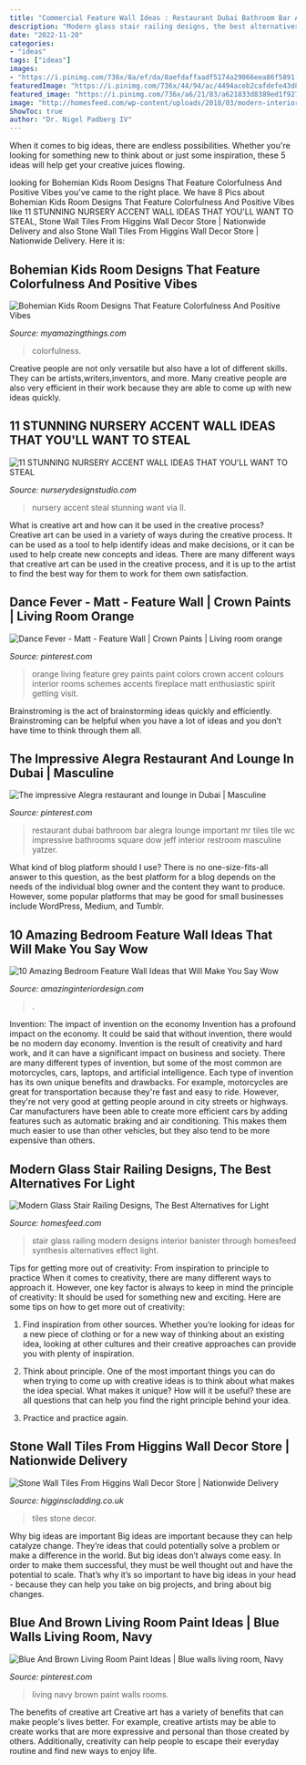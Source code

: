 ```yaml
---
title: "Commercial Feature Wall Ideas : Restaurant Dubai Bathroom Bar Alegra Lounge Important Mr Tiles Tile Wc Impressive Bathrooms Square Dow Jeff Interior Restroom Masculine Yatzer"
description: "Modern glass stair railing designs, the best alternatives for light"
date: "2022-11-20"
categories:
- "ideas"
tags: ["ideas"]
images:
- "https://i.pinimg.com/736x/8a/ef/da/8aefdaffaadf5174a29066eea86f5891--restaurant-bathroom-restaurant-ideas.jpg"
featuredImage: "https://i.pinimg.com/736x/44/94/ac/4494aceb2cafdefe43d82cdc70b455a7.jpg"
featured_image: "https://i.pinimg.com/736x/a6/21/83/a621833d8389ed1f927198bc296fd58f.jpg"
image: "http://homesfeed.com/wp-content/uploads/2018/03/modern-interior-stair-with-temper-glass-railing-and-wooden-banister-on-top.jpg"
ShowToc: true
author: "Dr. Nigel Padberg IV"
---
```



When it comes to big ideas, there are endless possibilities. Whether you're looking for something new to think about or just some inspiration, these 5 ideas will help get your creative juices flowing.

	

		
looking for Bohemian Kids Room Designs That Feature Colorfulness And Positive Vibes you've came to the right place. We have 8 Pics about Bohemian Kids Room Designs That Feature Colorfulness And Positive Vibes like 11 STUNNING NURSERY ACCENT WALL IDEAS THAT YOU&#039;LL WANT TO STEAL, Stone Wall Tiles From Higgins Wall Decor Store | Nationwide Delivery and also Stone Wall Tiles From Higgins Wall Decor Store | Nationwide Delivery. Here it is:
		
    
## Bohemian Kids Room Designs That Feature Colorfulness And Positive Vibes

<img loading=lazy src="https://myamazingthings.com/wp-content/uploads/2017/11/bohemian-kids-room-11-.jpg" onerror="this.onerror=null;this.src='https://tse1.mm.bing.net/th?id=OIP.Xw5Tit_hm-tsG90D81qTUgHaK2&amp;pid=15.1';" alt="Bohemian Kids Room Designs That Feature Colorfulness And Positive Vibes">

_Source: myamazingthings.com_

>colorfulness. 

	

Creative people are not only versatile but also have a lot of different skills. They can be artists,writers,inventors, and more. Many creative people are also very efficient in their work because they are able to come up with new ideas quickly.

    
## 11 STUNNING NURSERY ACCENT WALL IDEAS THAT YOU&#039;LL WANT TO STEAL

<img loading=lazy src="https://www.nurserydesignstudio.com/wp-content/uploads/2020/03/NURSERY-ACCENT-WALL-IDEAS-7.png" onerror="this.onerror=null;this.src='https://tse2.mm.bing.net/th?id=OIP.2g_jZARZX2IE9YSQj9tj0wHaLH&amp;pid=15.1';" alt="11 STUNNING NURSERY ACCENT WALL IDEAS THAT YOU&#039;LL WANT TO STEAL">

_Source: nurserydesignstudio.com_

>nursery accent steal stunning want via ll. 

	

What is creative art and how can it be used in the creative process?
Creative art can be used in a variety of ways during the creative process. It can be used as a tool to help identify ideas and make decisions, or it can be used to help create new concepts and ideas. There are many different ways that creative art can be used in the creative process, and it is up to the artist to find the best way for them to work for them own satisfaction.

    
## Dance Fever - Matt - Feature Wall | Crown Paints | Living Room Orange

<img loading=lazy src="https://i.pinimg.com/736x/44/94/ac/4494aceb2cafdefe43d82cdc70b455a7.jpg" onerror="this.onerror=null;this.src='https://tse4.mm.bing.net/th?id=OIP.AziPWsvvdbaPNJZ-2jzw_wHaJv&amp;pid=15.1';" alt="Dance Fever - Matt - Feature Wall | Crown Paints | Living room orange">

_Source: pinterest.com_

>orange living feature grey paints paint colors crown accent colours interior rooms schemes accents fireplace matt enthusiastic spirit getting visit. 

	

Brainstroming is the act of brainstorming ideas quickly and efficiently. Brainstroming can be helpful when you have a lot of ideas and you don’t have time to think through them all.

    
## The Impressive Alegra Restaurant And Lounge In Dubai | Masculine

<img loading=lazy src="https://i.pinimg.com/736x/8a/ef/da/8aefdaffaadf5174a29066eea86f5891--restaurant-bathroom-restaurant-ideas.jpg" onerror="this.onerror=null;this.src='https://tse2.mm.bing.net/th?id=OIP.3YCCfzNIdACxUA6UH7YAiQHaLH&amp;pid=15.1';" alt="The impressive Alegra restaurant and lounge in Dubai | Masculine">

_Source: pinterest.com_

>restaurant dubai bathroom bar alegra lounge important mr tiles tile wc impressive bathrooms square dow jeff interior restroom masculine yatzer. 

	

What kind of blog platform should I use?
There is no one-size-fits-all answer to this question, as the best platform for a blog depends on the needs of the individual blog owner and the content they want to produce. However, some popular platforms that may be good for small businesses include WordPress, Medium, and Tumblr.

    
## 10 Amazing Bedroom Feature Wall Ideas That Will Make You Say Wow

<img loading=lazy src="https://www.amazinginteriordesign.com/wp-content/uploads/2014/07/315.jpg" onerror="this.onerror=null;this.src='https://tse2.mm.bing.net/th?id=OIP.5AVxgfZgCCRDtf-tjNgKRgHaOD&amp;pid=15.1';" alt="10 Amazing Bedroom Feature Wall Ideas that Will Make You Say Wow">

_Source: amazinginteriordesign.com_

>. 

	

Invention: The impact of invention on the economy
Invention has a profound impact on the economy. It could be said that without invention, there would be no modern day economy. Invention is the result of creativity and hard work, and it can have a significant impact on business and society. There are many different types of invention, but some of the most common are motorcycles, cars, laptops, and artificial intelligence. Each type of invention has its own unique benefits and drawbacks. For example, motorcycles are great for transportation because they're fast and easy to ride. However, they're not very good at getting people around in city streets or highways. Car manufacturers have been able to create more efficient cars by adding features such as automatic braking and air conditioning. This makes them much easier to use than other vehicles, but they also tend to be more expensive than others.

    
## Modern Glass Stair Railing Designs, The Best Alternatives For Light

<img loading=lazy src="http://homesfeed.com/wp-content/uploads/2018/03/modern-interior-stair-with-temper-glass-railing-and-wooden-banister-on-top.jpg" onerror="this.onerror=null;this.src='https://tse2.mm.bing.net/th?id=OIP.GaKOdsQ5WfuZhYDAfJaHRAHaLH&amp;pid=15.1';" alt="Modern Glass Stair Railing Designs, The Best Alternatives for Light">

_Source: homesfeed.com_

>stair glass railing modern designs interior banister through homesfeed synthesis alternatives effect light. 

	

Tips for getting more out of creativity: From inspiration to principle to practice
When it comes to creativity, there are many different ways to approach it. However, one key factor is always to keep in mind the principle of creativity: It should be used for something new and exciting. Here are some tips on how to get more out of creativity:
1. Find inspiration from other sources. Whether you’re looking for ideas for a new piece of clothing or for a new way of thinking about an existing idea, looking at other cultures and their creative approaches can provide you with plenty of inspiration.

2. Think about principle. One of the most important things you can do when trying to come up with creative ideas is to think about what makes the idea special. What makes it unique? How will it be useful? these are all questions that can help you find the right principle behind your idea.

3. Practice and practice again.

    
## Stone Wall Tiles From Higgins Wall Decor Store | Nationwide Delivery

<img loading=lazy src="https://www.higginscladding.co.uk/wp-content/uploads/2020/02/Kopestone-Buff-Weathered-2.jpg" onerror="this.onerror=null;this.src='https://tse4.mm.bing.net/th?id=OIP.hOR4qFVqB9eDcItOz0kOhQHaJ4&amp;pid=15.1';" alt="Stone Wall Tiles From Higgins Wall Decor Store | Nationwide Delivery">

_Source: higginscladding.co.uk_

>tiles stone decor. 

	

Why big ideas are important
Big ideas are important because they can help catalyze change. They’re ideas that could potentially solve a problem or make a difference in the world. But big ideas don’t always come easy. In order to make them successful, they must be well thought out and have the potential to scale.
That’s why it’s so important to have big ideas in your head - because they can help you take on big projects, and bring about big changes.

    
## Blue And Brown Living Room Paint Ideas | Blue Walls Living Room, Navy

<img loading=lazy src="https://i.pinimg.com/736x/a6/21/83/a621833d8389ed1f927198bc296fd58f.jpg" onerror="this.onerror=null;this.src='https://tse1.mm.bing.net/th?id=OIP.0F0kPER3PUGGv5lM1F_FawHaKE&amp;pid=15.1';" alt="Blue And Brown Living Room Paint Ideas | Blue walls living room, Navy">

_Source: pinterest.com_

>living navy brown paint walls rooms. 

	

The benefits of creative art
Creative art has a variety of benefits that can make people's lives better. For example, creative artists may be able to create works that are more expressive and personal than those created by others. Additionally, creativity can help people to escape their everyday routine and find new ways to enjoy life.

